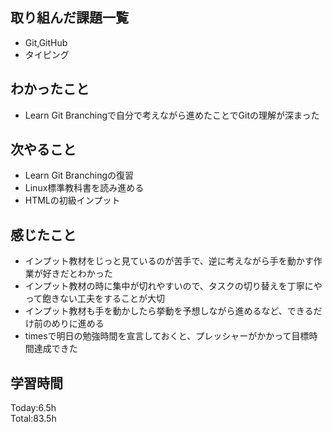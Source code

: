 ## 取り組んだ課題一覧
- Git,GitHub
- タイピング
## わかったこと
- Learn Git Branchingで自分で考えながら進めたことでGitの理解が深まった
## 次やること
- Learn Git Branchingの復習
- Linux標準教科書を読み進める
- HTMLの初級インプット
## 感じたこと
- インプット教材をじっと見ているのが苦手で、逆に考えながら手を動かす作業が好きだとわかった
- インプット教材の時に集中が切れやすいので、タスクの切り替えを丁寧にやって飽きない工夫をすることが大切
- インプット教材も手を動かしたら挙動を予想しながら進めるなど、できるだけ前のめりに進める
- timesで明日の勉強時間を宣言しておくと、プレッシャーがかかって目標時間達成できた
## 学習時間
Today:6.5h  
Total:83.5h  
